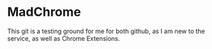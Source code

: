 MadChrome
=========

This git is a testing ground for me for both github, as I am new to the service, as well as Chrome Extensions.
